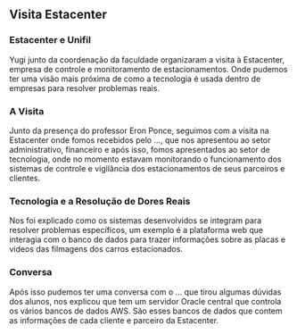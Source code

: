 ## Visita Estacenter

### Estacenter e Unifil
Yugi junto da coordenação da faculdade organizaram a visita à Estacenter, empresa de controle e monitoramento de estacionamentos. Onde pudemos ter uma visão mais próxima de como a tecnologia é usada dentro de empresas para resolver problemas reais.

### A Visita
Junto da presença do professor Eron Ponce, seguimos com a visita na Estacenter onde fomos recebidos pelo ..., que nos apresentou ao setor administrativo, financeiro e após isso, fomos apresentados ao setor de tecnologia, onde no momento estavam monitorando o funcionamento dos sistemas de controle e vigilância dos estacionamentos de seus parceiros e clientes.

### Tecnologia e a Resolução de Dores Reais
Nos foi explicado como os sistemas desenvolvidos se integram para resolver problemas específicos, um exemplo é a plataforma web que interagia com o banco de dados para trazer informações sobre as placas e videos das filmagens dos carros estacionados.

### Conversa
Após isso pudemos ter uma conversa com o ... que tirou algumas dúvidas dos alunos, nos explicou que tem um servidor Oracle central que controla os vários bancos de dados AWS. São esses bancos de dados que contem as informações de cada cliente e parceiro da Estacenter.

